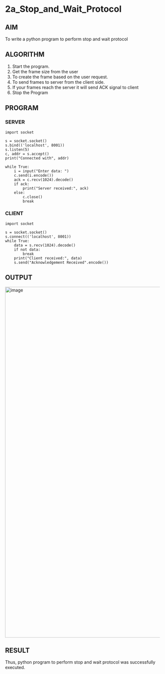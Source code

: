 # 2a_Stop_and_Wait_Protocol
## AIM 
To write a python program to perform stop and wait protocol
## ALGORITHM
1. Start the program.
2. Get the frame size from the user
3. To create the frame based on the user request.
4. To send frames to server from the client side.
5. If your frames reach the server it will send ACK signal to client
6. Stop the Program
## PROGRAM
### SERVER
```
import socket

s = socket.socket()
s.bind(('localhost', 8001))   
s.listen(5)
c, addr = s.accept()
print("Connected with", addr)

while True:
    i = input("Enter data: ")
    c.send(i.encode())
    ack = c.recv(1024).decode()
    if ack:
        print("Server received:", ack)
    else:
        c.close()
        break
```
### CLIENT
```
import socket

s = socket.socket()
s.connect(('localhost', 8001))   
while True:
    data = s.recv(1024).decode()
    if not data:
        break
    print("Client received:", data)
    s.send("Acknowledgement Received".encode())

```
## OUTPUT
<img width="1920" height="1140" alt="image" src="https://github.com/user-attachments/assets/7b06152d-71f1-4d48-849e-2a54f6bec229" />

## RESULT
Thus, python program to perform stop and wait protocol was successfully executed.
